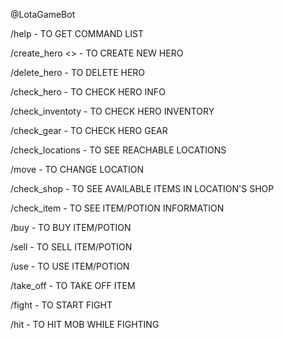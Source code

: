 @LotaGameBot




/help - TO GET COMMAND LIST


/create_hero <<hero name>> - TO CREATE NEW HERO


/delete_hero - TO DELETE HERO


/check_hero - TO CHECK HERO INFO


/check_inventoty - TO CHECK HERO INVENTORY


/check_gear - TO CHECK HERO GEAR


/check_locations - TO SEE REACHABLE LOCATIONS


/move <location name> - TO CHANGE LOCATION


/check_shop - TO SEE AVAILABLE ITEMS IN LOCATION'S SHOP


/check_item <item name> - TO SEE ITEM/POTION INFORMATION


/buy <item name> - TO BUY ITEM/POTION


/sell <item name> - TO SELL ITEM/POTION


/use <item name> - TO USE ITEM/POTION


/take_off <item name> - TO TAKE OFF ITEM


/fight - TO START FIGHT


/hit - TO HIT MOB WHILE FIGHTING
